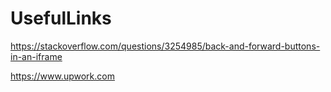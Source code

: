 # UsefulLinks
https://stackoverflow.com/questions/3254985/back-and-forward-buttons-in-an-iframe

https://www.upwork.com
